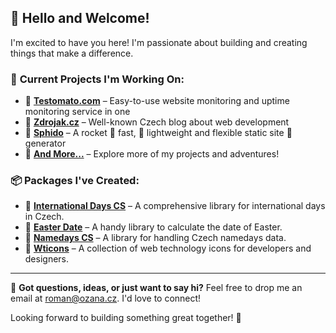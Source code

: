 ## 👋 Hello and Welcome!

I'm excited to have you here! I'm passionate about building and creating things that make a difference.

### 🔭 **Current Projects I'm Working On:**

- 🍅 [**Testomato.com**](https://www.testomato.com/) – Easy-to-use website monitoring and uptime monitoring service in one
- 📰 [**Zdrojak.cz**](https://www.zdrojak.cz/) – Well-known Czech blog about web development
- 🚀 [**Sphido**](https://sphido.cz/) – A rocket 🚀 fast, ️💭 lightweight and flexible static site 🤖 generator
- 📂 [**And More...**](https://ozana.cz) – Explore more of my projects and adventures!

### 📦 **Packages I've Created:**

- 📅 [**International Days CS**](https://github.com/OzzyCzech/international-days-cs) – A comprehensive library for international days in Czech.
- 📅 [**Easter Date**](https://github.com/OzzyCzech/easter-date) – A handy library to calculate the date of Easter.
- 🎉 [**Namedays CS**](https://github.com/OzzyCzech/namedays-cs) – A library for handling Czech namedays data.
- 🎨 [**Wticons**](https://github.com/OzzyCzech/wticons) – A collection of web technology icons for developers and designers.

---

💬 **Got questions, ideas, or just want to say hi?** Feel free to drop me an email at [roman@ozana.cz](mailto:roman@ozana.cz). I'd love to connect!

Looking forward to building something great together! 🚀
